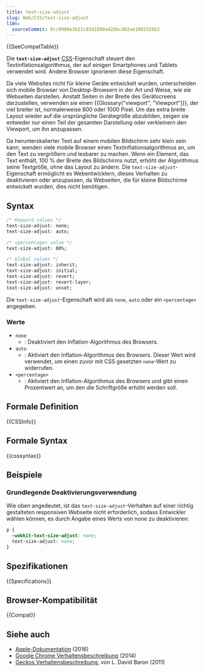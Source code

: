 ```yaml
---
title: text-size-adjust
slug: Web/CSS/text-size-adjust
l10n:
  sourceCommit: 0cc9980e3b21c83d1800a428bc402ae1865326b2
---
```


{{SeeCompatTable}}

Die **`text-size-adjust`** [CSS](/de/docs/Web/API/CSS)-Eigenschaft steuert den Textinflationsalgorithmus, der auf einigen Smartphones und Tablets verwendet wird. Andere Browser ignorieren diese Eigenschaft.

Da viele Websites nicht für kleine Geräte entwickelt wurden, unterscheiden sich mobile Browser von Desktop-Browsern in der Art und Weise, wie sie Webseiten darstellen. Anstatt Seiten in der Breite des Gerätscreens darzustellen, verwenden sie einen {{Glossary("viewport", "Viewport")}}, der viel breiter ist, normalerweise 800 oder 1000 Pixel. Um das extra breite Layout wieder auf die ursprüngliche Gerätegröße abzubilden, zeigen sie entweder nur einen Teil der gesamten Darstellung oder verkleinern den Viewport, um ihn anzupassen.

Da herunterskalierter Text auf einem mobilen Bildschirm sehr klein sein kann, wenden viele mobile Browser einen Textinflationsalgorithmus an, um den Text zu vergrößern und lesbarer zu machen. Wenn ein Element, das Text enthält, 100 % der Breite des Bildschirms nutzt, erhöht der Algorithmus seine Textgröße, ohne das Layout zu ändern. Die `text-size-adjust`-Eigenschaft ermöglicht es Webentwicklern, dieses Verhalten zu deaktivieren oder anzupassen, da Webseiten, die für kleine Bildschirme entwickelt wurden, dies nicht benötigen.

## Syntax

```css
/* Keyword values */
text-size-adjust: none;
text-size-adjust: auto;

/* <percentage> value */
text-size-adjust: 80%;

/* Global values */
text-size-adjust: inherit;
text-size-adjust: initial;
text-size-adjust: revert;
text-size-adjust: revert-layer;
text-size-adjust: unset;
```

Die `text-size-adjust`-Eigenschaft wird als `none`, `auto` oder ein `<percentage>` angegeben.

### Werte

- `none`
  - : Deaktiviert den Inflation-Algorithmus des Browsers.
- `auto`
  - : Aktiviert den Inflation-Algorithmus des Browsers. Dieser Wert wird verwendet, um einen zuvor mit CSS gesetzten `none`-Wert zu widerrufen.
- `<percentage>`
  - : Aktiviert den Inflation-Algorithmus des Browsers und gibt einen Prozentwert an, um den die Schriftgröße erhöht werden soll.

## Formale Definition

{{CSSInfo}}

## Formale Syntax

{{csssyntax}}

## Beispiele

### Grundlegende Deaktivierungsverwendung

Wie oben angedeutet, ist das `text-size-adjust`-Verhalten auf einer richtig gestalteten responsiven Webseite nicht erforderlich, sodass Entwickler wählen können, es durch Angabe eines Werts von none zu deaktivieren:

```css
p {
  -webkit-text-size-adjust: none;
  text-size-adjust: none;
}
```

## Spezifikationen

{{Specifications}}

## Browser-Kompatibilität

{{Compat}}

## Siehe auch

- [Apple-Dokumentation](https://developer.apple.com/library/archive/documentation/AppleApplications/Reference/SafariWebContent/AdjustingtheTextSize/AdjustingtheTextSize.html#//apple_ref/doc/uid/TP40006510-SW16) (2016)
- [Google Chrome Verhaltensbeschreibung](https://docs.google.com/document/d/1PPcEwAhXJJ1TQShor29KWB17KJJq7UJOM34oHwYP3Zg/edit) (2014)
- [Geckos Verhaltensbeschreibung](https://dbaron.org/log/20111126-font-inflation), von L. David Baron (2011)
